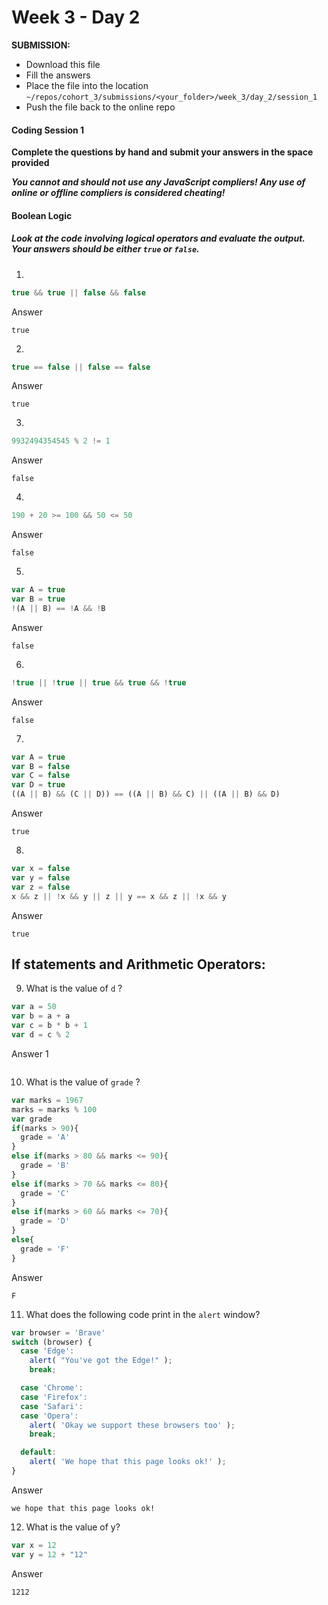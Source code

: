 # Week 3 - Day 2

**SUBMISSION:**
- Download this file
- Fill the answers
- Place the file into the location `~/repos/cohort_3/submissions/<your_folder>/week_3/day_2/session_1` 
- Push the file  back to the online repo

#### Coding Session 1

**Complete the questions by hand and submit your answers in the space provided**  

***You cannot and should not use any JavaScript compliers! Any use of online or offline compliers is considered cheating!***

#### Boolean Logic
##### Look at the code involving logical operators and evaluate the output. Your answers should be either `true` or `false`.
1. 
```javascript
true && true || false && false
```
Answer

```
true
```
2. 
```javascript
true == false || false == false
```
Answer

```
true
```
3. 

```javascript
9932494354545 % 2 != 1 
```
Answer

```
false
```
4. 
```javascript
190 + 20 >= 100 && 50 <= 50
```
Answer

```
false
```
5. 
```javascript
var A = true
var B = true 
!(A || B) == !A && !B
```
Answer

```
false
```
6. 
```javascript
!true || !true || true && true && !true
```
Answer

```
false
```
7.
```javascript
var A = true 
var B = false
var C = false 
var D = true
((A || B) && (C || D)) == ((A || B) && C) || ((A || B) && D)
```
Answer

```
true
```
8. 
```javascript
var x = false
var y = false 
var z = false
x && z || !x && y || z || y == x && z || !x && y
```
Answer

```
true
```
## If statements and Arithmetic Operators: 
9. What is the value of `d` ?
```javascript
var a = 50
var b = a + a
var c = b * b + 1
var d = c % 2
```
Answer
1
```

```
10. What is the value of `grade` ? 
```javascript
var marks = 1967
marks = marks % 100
var grade
if(marks > 90){
  grade = 'A'
}
else if(marks > 80 && marks <= 90){
  grade = 'B'
}
else if(marks > 70 && marks <= 80){
  grade = 'C'
}
else if(marks > 60 && marks <= 70){
  grade = 'D'
}
else{
  grade = 'F'
}
```
Answer

```
F
```
11. What does the following code print in the `alert` window?  
```javascript
var browser = 'Brave'
switch (browser) {
  case 'Edge':
    alert( "You've got the Edge!" );
    break;

  case 'Chrome':
  case 'Firefox':
  case 'Safari':
  case 'Opera':
    alert( 'Okay we support these browsers too' );
    break;

  default:
    alert( 'We hope that this page looks ok!' );
}
```
Answer

```
we hope that this page looks ok!
```
12. What is the value of y?
```javascript
var x = 12 
var y = 12 + "12"
```
Answer

```
1212
```